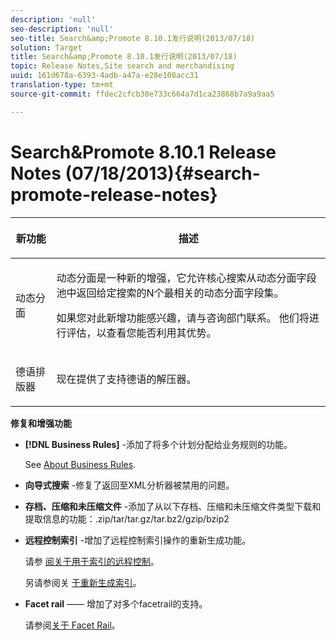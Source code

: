 ```yaml
---
description: 'null'
seo-description: 'null'
seo-title: Search&amp;Promote 8.10.1发行说明(2013/07/18)
solution: Target
title: Search&amp;Promote 8.10.1发行说明(2013/07/18)
topic: Release Notes,Site search and merchandising
uuid: 161d678a-6393-4adb-a47a-e28e108acc31
translation-type: tm+mt
source-git-commit: ffdec2cfcb30e733c664a7d1ca23868b7a9a9aa5

---
```



# Search&amp;Promote 8.10.1 Release Notes (07/18/2013){#search-promote-release-notes}

<table> 
 <thead> 
  <tr> 
   <th colname="col1" class="entry"> <p>新功能 </p> </th> 
   <th colname="col2" class="entry"> <p>描述 </p> </th> 
  </tr> 
 </thead>
 <tbody> 
  <tr> 
   <td colname="col1"> <p>动态分面 </p> </td> 
   <td colname="col2"> <p> 动态分面是一种新的增强，它允许核心搜索从动态分面字段池中返回给定搜索的N个最相关的动态分面字段集。 </p> <p> 如果您对此新增功能感兴趣，请与咨询部门联系。 他们将进行评估，以查看您能否利用其优势。 </p> </td> 
  </tr> 
  <tr> 
   <td colname="col1"> <p>德语排版器 </p> </td> 
   <td colname="col2"> <p> 现在提供了支持德语的解压器。 </p> </td> 
  </tr> 
 </tbody> 
</table>

**修复和增强功能**

* **[!DNL Business Rules]** -添加了将多个计划分配给业务规则的功能。

   See [About Business Rules](../c-about-rules-menu/c-about-business-rules.md#concept_2A93D76216754D3D8412CDEA00BD26BD).

* **向导式搜索** -修复了返回至XML分析器被禁用的问题。
* **存档、压缩和未压缩文件** -添加了从以下存档、压缩和未压缩文件类型下载和提取信息的功能：.zip/tar/tar.gz/tar.bz2/gzip/bzip2
* **远程控制索引** -增加了远程控制索引操作的重新生成功能。

   请参 [阅关于用于索引的远程控制](../c-about-index-menu/c-about-remote-control-for-indexing.md#concept_C79B322190E84106A434E5C6D4A4118F)。

   另请参阅关 [于重新生成索引](../c-about-index-menu/c-about-regenerate-index.md#concept_6CBE6B8D18EF47D293091CBA542245FA)。

* **Facet rail** —— 增加了对多个facetrail的支持。

   请参阅[关于 Facet Rail](../c-about-design-menu/c-about-facet-rails.md#concept_1FDC8BCDFFC84A0889DA670F63D5F6DB)。

